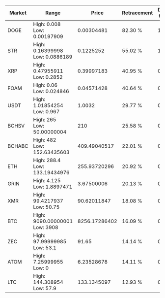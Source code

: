 | Market | Range | Price| Retracement | Doubles to 50% |
| --- | --- | --- | --- | --- |
| DOGE | High: 0.008<br />Low: 0.00197909 | 0.00304481 | 82.30 % | 1.64 |
| STR | High: 0.16399998<br />Low: 0.0886189 | 0.1225252 | 55.02 % | 1.03 |
| XRP | High: 0.47955911<br />Low: 0.2852 | 0.39997183 | 40.95 % | 0.00 |
| FOAM | High: 0.06<br />Low: 0.024846 | 0.04571428 | 40.64 % | 0.00 |
| USDT | High: 1.01854254<br />Low: 0.967 | 1.0032 | 29.77 % | 0.00 |
| BCHSV | High: 265<br />Low: 50.00000004 | 210 | 25.58 % | 0.00 |
| BCHABC | High: 482<br />Low: 152.63435603 | 409.49040517 | 22.01 % | 0.00 |
| ETH | High: 288.4<br />Low: 133.19434976 | 255.93720296 | 20.92 % | 0.00 |
| GRIN | High: 4.125<br />Low: 1.8897471 | 3.67500006 | 20.13 % | 0.00 |
| XMR | High: 99.4217937<br />Low: 50.75 | 90.62011847 | 18.08 % | 0.00 |
| BTC | High: 9090.00000001<br />Low: 3908 | 8256.17286402 | 16.09 % | 0.00 |
| ZEC | High: 97.99999985<br />Low: 53.1 | 91.65 | 14.14 % | 0.00 |
| ATOM | High: 7.25999955<br />Low: 0 | 6.23528678 | 14.11 % | 0.00 |
| LTC | High: 144.308954<br />Low: 57.9 | 133.1345097 | 12.93 % | 0.00 |

